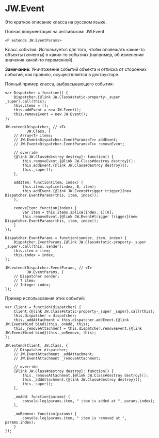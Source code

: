 ﻿# JW.Event

Это краткое описание класса на русском языке.

Полная документация на английском: JW.Event

`<P extends JW.EventParams>`

Класс события. Используется для того, чтобы оповещать какие-то объекты (клиенты) о каких-то событиях (например, об
изменении значения какой-то переменной).

**Замечание:** Уничтожение событий объекта и отписка от сторонних событий, как правило, осуществляется в деструкторе.

Полный пример класса, выбрасывающего события:

    var Dispatcher = function() {
        Dispatcher.{@link JW.Class#static-property-_super _super}.call(this);
        this.items = [];
        this.addEvent = new JW.Event();
        this.removeEvent = new JW.Event();
    };
    
    JW.extend(Dispatcher, // <T>
              JW.Class, {
        // Array<T> items;
        // JW.Event<Dispatcher.EventParams<T>> addEvent;
        // JW.Event<Dispatcher.EventParams<T>> removeEvent;
        
        // override
        {@link JW.Class#destroy destroy}: function() {
            this.removeEvent.{@link JW.Class#destroy destroy}();
            this.addEvent.{@link JW.Class#destroy destroy}();
            this._super();
        },
        
        addItem: function(item, index) {
            this.items.splice(index, 0, item);
            this.addEvent.{@link JW.Event#trigger trigger}(new Dispatcher.EventParams(this, item, index));
        },
        
        removeItem: function(index) {
            var item = this.items.splice(index, 1)[0];
            this.removeEvent.{@link JW.Event#trigger trigger}(new Dispatcher.EventParams(this, item, index));
        }
    });
    
    Dispatcher.EventParams = function(sender, item, index) {
        Dispatcher.EventParams.{@link JW.Class#static-property-_super _super}.call(this, sender);
        this.item = item;
        this.index = index;
    };
    
    JW.extend(Dispatcher.EventParams, // <T>
              JW.EventParams, {
        // Dispatcher sender;
        // T item;
        // Integer index;
    });

Пример использования этих событий:

    var Client = function(dispatcher) {
        Client.{@link JW.Class#static-property-_super _super}.call(this);
        this.dispatcher = dispatcher;
        this._addAttachment = this.dispatcher.addEvent.{@link JW.Event#bind bind}(this._onAdd, this);
        this._removeAttachment = this.dispatcher.removeEvent.{@link JW.Event#bind bind}(this._onRemove, this);
    };
    
    JW.extend(Client, JW.Class, {
        // Dispatcher dispatcher;
        // JW.EventAttachment _addAttachment;
        // JW.EventAttachment _removeAttachment;
        
        // override
        {@link JW.Class#destroy destroy}: function() {
            this._removeAttachment.{@link JW.Class#destroy destroy}();
            this._addAttachment.{@link JW.Class#destroy destroy}();
            this._super();
        },
        
        _onAdd: function(params) {
            console.log(params.item, " item is added at ", params.index);
        },
        
        _onRemove: function(params) {
            console.log(params.item, " item is removed at ", params.index);
        }
    });
